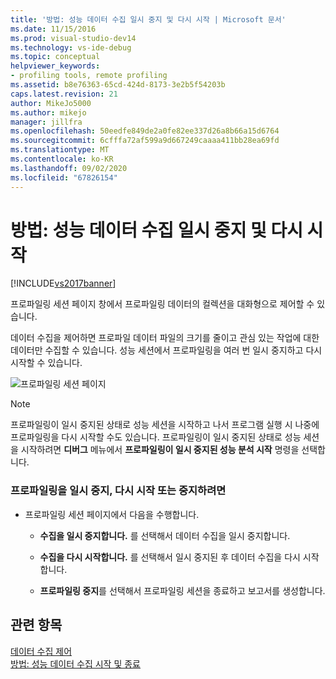 ```yaml
---
title: '방법: 성능 데이터 수집 일시 중지 및 다시 시작 | Microsoft 문서'
ms.date: 11/15/2016
ms.prod: visual-studio-dev14
ms.technology: vs-ide-debug
ms.topic: conceptual
helpviewer_keywords:
- profiling tools, remote profiling
ms.assetid: b8e76363-65cd-424d-8173-3e2b5f54203b
caps.latest.revision: 21
author: MikeJo5000
ms.author: mikejo
manager: jillfra
ms.openlocfilehash: 50eedfe849de2a0fe82ee337d26a8b66a15d6764
ms.sourcegitcommit: 6cfffa72af599a9d667249caaaa411bb28ea69fd
ms.translationtype: MT
ms.contentlocale: ko-KR
ms.lasthandoff: 09/02/2020
ms.locfileid: "67826154"
---
```

# <a name="how-to-pause-and-resume-performance-data-collection"></a>방법: 성능 데이터 수집 일시 중지 및 다시 시작
[!INCLUDE[vs2017banner](../includes/vs2017banner.md)]

프로파일링 세션 페이지 창에서 프로파일링 데이터의 컬렉션을 대화형으로 제어할 수 있습니다.  
  
 데이터 수집을 제어하면 프로파일 데이터 파일의 크기를 줄이고 관심 있는 작업에 대한 데이터만 수집할 수 있습니다. 성능 세션에서 프로파일링을 여러 번 일시 중지하고 다시 시작할 수 있습니다.  
  
 ![프로파일링 세션 페이지](../profiling/media/prof-profilingsessionpage.png "PROF_ProfilingSessionPage")  
  
> [!NOTE]
> 프로파일링이 일시 중지된 상태로 성능 세션을 시작하고 나서 프로그램 실행 시 나중에 프로파일링을 다시 시작할 수도 있습니다. 프로파일링이 일시 중지된 상태로 성능 세션을 시작하려면 **디버그** 메뉴에서 **프로파일링이 일시 중지된 성능 분석 시작** 명령을 선택합니다.  
  
### <a name="to-pause--resume-or-stop-profiling"></a>프로파일링을 일시 중지, 다시 시작 또는 중지하려면  
  
- 프로파일링 세션 페이지에서 다음을 수행합니다.  
  
  - **수집을 일시 중지합니다.** 를 선택해서 데이터 수집을 일시 중지합니다.  

  - **수집을 다시 시작합니다.** 를 선택해서 일시 중지된 후 데이터 수집을 다시 시작합니다.  

  - **프로파일링 중지**를 선택해서 프로파일링 세션을 종료하고 보고서를 생성합니다.  
  
## <a name="see-also"></a>관련 항목  
 [데이터 수집 제어](../profiling/controlling-data-collection.md)   
 [방법: 성능 데이터 수집 시작 및 종료](../profiling/how-to-start-and-end-performance-data-collection.md)
